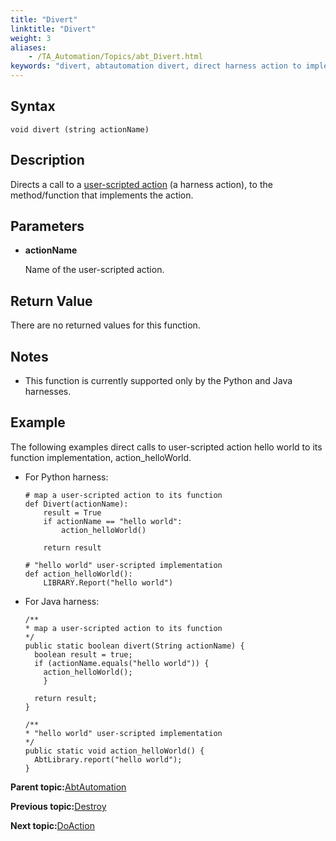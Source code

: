 ```yaml
--- 
title: "Divert"
linktitle: "Divert"
weight: 3
aliases: 
    - /TA_Automation/Topics/abt_Divert.html
keywords: "divert, abtautomation divert, direct harness action to implementation class"
---
```


## Syntax

`void divert (string actionName)`

## Description

Directs a call to a [user-scripted action](/TA_Tutorials/Topics/Invoking_a_harness_action.html) \(a harness action\), to the method/function that implements the action.

## Parameters

-   **actionName**

    Name of the user-scripted action.


## Return Value

There are no returned values for this function.

## Notes

-   This function is currently supported only by the Python and Java harnesses.

## Example

The following examples direct calls to user-scripted action hello world to its function implementation, action\_helloWorld.

-   For Python harness:

    ```
    # map a user-scripted action to its function
    def Divert(actionName):
        result = True
        if actionName == "hello world":
            action_helloWorld()
        
        return result
    
    # "hello world" user-scripted implementation
    def action_helloWorld():
        LIBRARY.Report("hello world")
    ```

-   For Java harness:

    ```
    /**
    * map a user-scripted action to its function
    */
    public static boolean divert(String actionName) {
      boolean result = true;
      if (actionName.equals("hello world")) { 
        action_helloWorld();
        }
        
      return result;
    }
    
    /**
    * "hello world" user-scripted implementation
    */
    public static void action_helloWorld() {
      AbtLibrary.report("hello world");
    }
    ```


**Parent topic:**[AbtAutomation](/TA_Automation/Topics/abt_AbtAutomation.html)

**Previous topic:**[Destroy](/TA_Automation/Topics/abt_Destroy.html)

**Next topic:**[DoAction](/TA_Automation/Topics/abt_DoAction.html)


